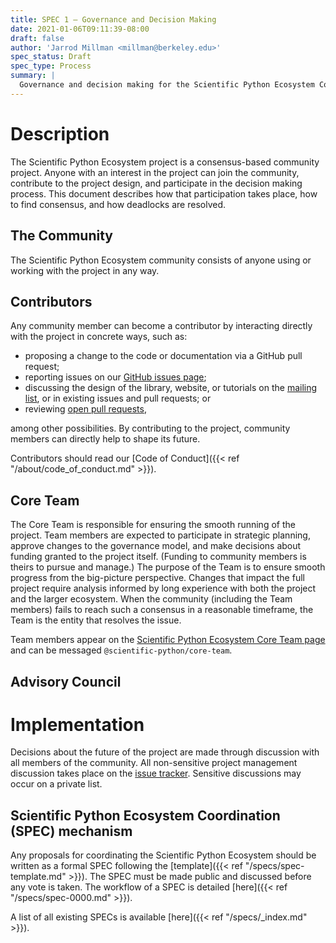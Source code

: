 ```yaml
---
title: SPEC 1 — Governance and Decision Making
date: 2021-01-06T09:11:39-08:00
draft: false
author: 'Jarrod Millman <millman@berkeley.edu>'
spec_status: Draft
spec_type: Process
summary: |
  Governance and decision making for the Scientific Python Ecosystem Coordination project.
---
```


# Description

The Scientific Python Ecosystem project is a consensus-based community
project. Anyone with an interest in the project can join the community,
contribute to the project design, and participate in the decision making
process. This document describes how that participation takes place, how to
find consensus, and how deadlocks are resolved.

## The Community

The Scientific Python Ecosystem community consists of anyone using or working
with the project in any way.

## Contributors

Any community member can become a contributor by interacting directly
with the project in concrete ways, such as:

-   proposing a change to the code or documentation via a GitHub pull
    request;
-   reporting issues on our [GitHub issues
    page](https://github.com/scientific-python/scientific-python.org/issues);
-   discussing the design of the library, website, or tutorials on the
    [mailing list](http://groups.google.com/group/networkx-discuss/), or
    in existing issues and pull requests; or
-   reviewing [open pull
    requests](https://github.com/scientific-python/scientific-python.org/issues),

among other possibilities. By contributing to the project, community
members can directly help to shape its future.

Contributors should read our [Code of Conduct]({{< ref
"/about/code_of_conduct.md" >}}).

<!--
### ??

the smooth running of the project.
SC members are expected to participate in strategic planning, approve
changes to the governance model, and make decisions about funding
granted to the project itself. (Funding to community members is theirs
to pursue and manage.) The purpose of the SC is to ensure smooth
progress from the big-picture perspective. Changes that impact the full
project require analysis informed by long experience with both the
project and the larger ecosystem. When the core developer community
(including the SC members) fails to reach such a consensus in a
reasonable timeframe, the SC is the entity that resolves the issue.

Steering Council members appear as team members on the [NetworkX
Steering Council Team
page](https://github.com/orgs/networkx/teams/steering-council/members)
and can be messaged `@networkx/steering-council`. Core
-->

## Core Team

The Core Team is responsible for ensuring the smooth running of the project.
Team members are expected to participate in strategic planning, approve changes
to the governance model, and make decisions about funding granted to the
project itself. (Funding to community members is theirs to pursue and manage.)
The purpose of the Team is to ensure smooth progress from the big-picture
perspective. Changes that impact the full project require analysis informed by
long experience with both the project and the larger ecosystem. When the
community (including the Team members) fails to reach such a consensus in a
reasonable timeframe, the Team is the entity that resolves the issue.

Team members appear on the [Scientific Python Ecosystem Core Team
page](https://github.com/orgs/scientific-python/teams/core-team/members)
and can be messaged `@scientific-python/core-team`.


## Advisory Council

<!--
The Steering Council (SC) members are core developers who have
additional responsibilities to ensure the smooth running of the project.
SC members are expected to participate in strategic planning, approve
changes to the governance model, and make decisions about funding
granted to the project itself. (Funding to community members is theirs
to pursue and manage.) The purpose of the SC is to ensure smooth
progress from the big-picture perspective. Changes that impact the full
project require analysis informed by long experience with both the
project and the larger ecosystem. When the core developer community
(including the SC members) fails to reach such a consensus in a
reasonable timeframe, the SC is the entity that resolves the issue.
-->

# Implementation

Decisions about the future of the project are made through discussion with all
members of the community. All non-sensitive project management discussion takes
place on the [issue
tracker](https://github.com/scientific-python/scientific-python.org/issues).
Sensitive discussions may occur on a private list.

## Scientific Python Ecosystem Coordination (SPEC) mechanism

Any proposals for coordinating the Scientific Python Ecosystem should be
written as a formal SPEC following the [template]({{< ref
"/specs/spec-template.md" >}}). The SPEC must be made public and
discussed before any vote is taken.  The workflow of a SPEC is detailed
[here]({{< ref "/specs/spec-0000.md" >}}).

A list of all existing SPECs is available [here]({{< ref
"/specs/_index.md" >}}).
